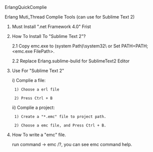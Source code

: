 ErlangQuickComplie




Erlang Muti_Thread Complie Tools (can use for Sublime Text 2)

1. Must Install ".net Framework 4.0" Frist

2. How To Install To "Sublime Text 2"?

    2.1 Copy emc.exe to (system Path)\system32\ or Set PATH=PATH;<emc.exe FilePath>.

    2.2 Replace Erlang.sublime-bulid for SublimeText2 Editor

3. Use For "Sublime Text 2"

    i) Complie a file:

        1) Choose a erl file

        2) Press Ctrl + B

    ii) Complie a project:

        1) Create a "*.emc" file to project path.

        2) Choose a emc file, and Press Ctrl + B.

4. How To write a "emc" file.

   run command -> emc /?, you can see emc command help.